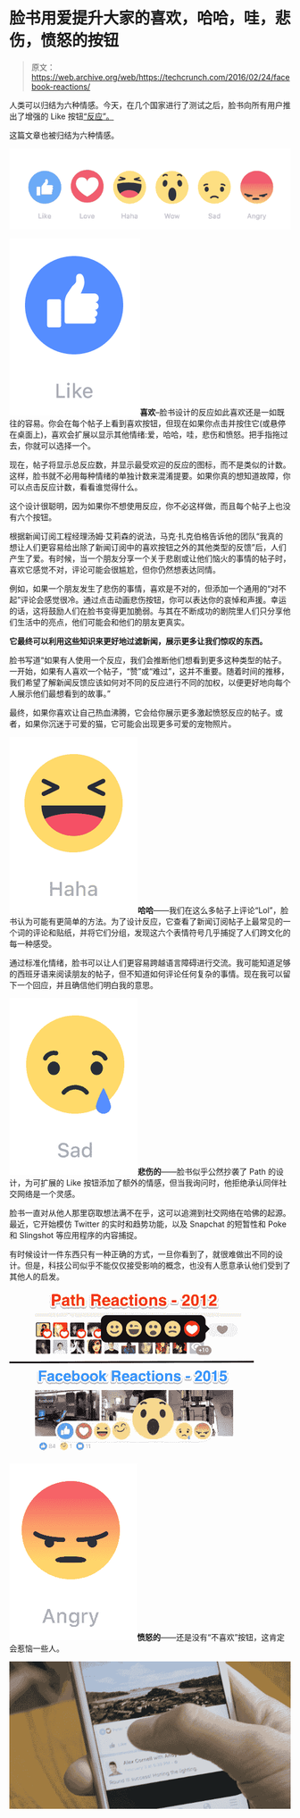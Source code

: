 # 脸书用爱提升大家的喜欢，哈哈，哇，悲伤，愤怒的按钮

> 原文：<https://web.archive.org/web/https://techcrunch.com/2016/02/24/facebook-reactions/>

人类可以归结为六种情感。今天，在几个国家进行了测试之后，脸书向所有用户推出了增强的 Like 按钮[“反应”。](https://web.archive.org/web/20230315095318/http://newsroom.fb.com/news/2016/02/reactions-now-available-globally/)

这篇文章也被归结为六种情感。

![Facebook Reactions Animation](img/bd955463e17a13fe5238258a10d2124a.png)

 **![Like](img/ef1f5bfe9afa96bfaeeabd1c740d70d9.png)喜欢**–脸书设计的反应如此喜欢还是一如既往的容易。你会在每个帖子上看到喜欢按钮，但现在如果你点击并按住它(或悬停在桌面上)，喜欢会扩展以显示其他情绪:爱，哈哈，哇，悲伤和愤怒。把手指拖过去，你就可以选择一个。

现在，帖子将显示总反应数，并显示最受欢迎的反应的图标，而不是类似的计数。这样，脸书就不必用每种情绪的单独计数来混淆提要。如果你真的想知道故障，你可以点击反应计数，看看谁觉得什么。

这个设计很聪明，因为如果你不想使用反应，你不必这样做，而且每个帖子上也没有六个按钮。

根据新闻订阅工程经理汤姆·艾莉森的说法，马克·扎克伯格告诉他的团队“我真的想让人们更容易给出除了新闻订阅中的喜欢按钮之外的其他类型的反馈”后，人们产生了爱。有时候，当一个朋友分享一个关于悲剧或让他们恼火的事情的帖子时，喜欢它感觉不对，评论可能会很尴尬，但你仍然想表达同情。

例如，如果一个朋友发生了悲伤的事情，喜欢是不对的，但添加一个通用的“对不起”评论会感觉很冷。通过点击动画悲伤按钮，你可以表达你的哀悼和声援。幸运的话，这将鼓励人们在脸书变得更加脆弱。与其在不断成功的剧院里人们只分享他们生活中的亮点，他们可能会和他们的朋友更真实。

 **它最终可以利用这些知识来更好地过滤新闻，展示更多让我们惊叹的东西。**

脸书写道“如果有人使用一个反应，我们会推断他们想看到更多这种类型的帖子。一开始，如果有人喜欢一个帖子，“赞”或“难过”，这并不重要。随着时间的推移，我们希望了解新闻反馈应该如何对不同的反应进行不同的加权，以便更好地向每个人展示他们最想看到的故事。”

最终，如果你喜欢让自己热血沸腾，它会给你展示更多激起愤怒反应的帖子。或者，如果你沉迷于可爱的猫，它可能会出现更多可爱的宠物照片。

**![Haha](img/a4938d151dbb03150a9979a1e8776ba4.png)哈哈**——我们在这么多帖子上评论“Lol”，脸书认为可能有更简单的方法。为了设计反应，它查看了新闻订阅帖子上最常见的一个词的评论和贴纸，并将它们分组，发现这六个表情符号几乎捕捉了人们跨文化的每一种感受。

通过标准化情绪，脸书可以让人们更容易跨越语言障碍进行交流。我可能知道足够的西班牙语来阅读朋友的帖子，但不知道如何评论任何复杂的事情。现在我可以留下一个回应，并且确信他们明白我的意思。

**![Sad](img/cceaf863cb884aa126f714eafeb14d2b.png)悲伤的**——脸书似乎公然抄袭了 Path 的设计，为可扩展的 Like 按钮添加了额外的情感，但当我询问时，他拒绝承认同伴社交网络是一个灵感。

脸书一直对从他人那里窃取想法满不在乎，这可以追溯到社交网络在哈佛的起源。最近，它开始模仿 Twitter 的实时和趋势功能，以及 Snapchat 的短暂性和 Poke 和 Slingshot 等应用程序的内容捕捉。

有时候设计一件东西只有一种正确的方式，一旦你看到了，就很难做出不同的设计。但是，科技公司似乎不能仅仅接受影响的概念，也没有人愿意承认他们受到了其他人的启发。

![facebook_path_reactions](img/d49fac656c9b8f5ce5f693998cbf933c.png)

**![Angry](img/9e68159a9594f62d2a1b732826bac46d.png)愤怒的**——还是没有“不喜欢”按钮，这肯定会惹恼一些人。

![Facebook Reactions How To](img/5b8ec652338ed3e3ac38942bca1c9f95.png)